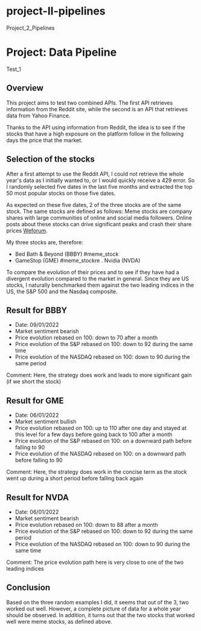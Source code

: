 # project-II-pipelines
Project_2_Pipelines

# Project: Data Pipeline
Test_1
## Overview

This project aims to test two combined APIs. The first API retrieves information from the Reddit site, while the second is an API that retrieves data from Yahoo Finance.

Thanks to the API using information from Reddit, the idea is to see if the stocks that have a high exposure on the platform follow in the following days the price that the market. 

## Selection of the stocks

After a first attempt to use the Reddit API, I could not retrieve the whole year's data as I initially wanted to, or I would quickly receive a 429 error. So I randomly selected five dates in the last five months and extracted the top 50 most popular stocks on those five dates. 

As expected on these five dates, 2 of the three stocks are of the same stock. The same stocks are defined as follows: Meme stocks are company shares with large communities of online and social media followers. Online posts about these stocks can drive significant peaks and crash their share prices [Weforum](https://www.weforum.org/agenda/2022/09/what-are-meme-stocks-explainer/#:~:text=to%20the%20article-,Meme%20stocks%20are%20company%20shares%20with%20large%20communities%20of%20online,Beyond%20and%20cinema%20chain%20AMC.). 

My three stocks are, therefore: 

- Bed Bath & Beyond (BBBY) #meme_stock
- GameStop (GME) #meme_stockre
. Nvidia (NVDA) 

To compare the evolution of their prices and to see if they have had a divergent evolution compared to the market in general. Since they are US stocks, I naturally benchmarked them against the two leading indices in the US, the S&P 500 and the Nasdaq composite.

## Result for BBBY
- Date: 09/01/2022 
- Market sentiment bearish
- Price evolution rebased on 100: down to 70 after a month 
- Price evolution of the S&P rebased on 100: down to 92 during the same time 
- Price evolution of the NASDAQ rebased on 100: down to 90 during the same period 

Comment: Here, the strategy does work and leads to more significant gain (if we short the stock)

## Result for GME 
- Date: 06/01/2022 
- Market sentiment bullish
- Price evolution rebased on 100: up to 110 after one day and stayed at this level for a few days before going back to 100 after a month 
- Price evolution of the S&P rebased on 100: on a downward path before falling to 90 
- Price evolution of the NASDAQ rebased on 100:  on a downward path before falling to 90 

Comment: Here, the strategy does work in the concise term as the stock went up during a short period before falling back again


## Result for NVDA 
- Date: 06/01/2022 
- Market sentiment bearish
- Price evolution rebased on 100: down to 88 after a month
- Price evolution of the S&P rebased on 100: down to 92 during the same period  
- Price evolution of the NASDAQ rebased on 100: down to 90 during the same time

Comment: The price evolution path here is very close to one of the two leading indices

## Conclusion
Based on the three random examples I did, it seems that out of the 3, two worked out well. However, a complete picture of data for a whole year should be observed. In addition, it turns out that the two stocks that worked well were meme stocks, as defined above.  
